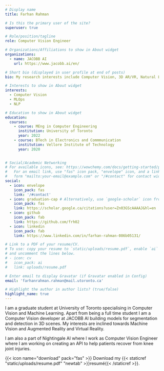 ```yaml
---
# Display name
title: Farhan Rahman

# Is this the primary user of the site?
superuser: true

# Role/position/tagline
role: Computer Vision Engineer

# Organizations/Affiliations to show in About widget
organizations:
  - name: JACOBB AI
    url: https://www.jacobb.ai/en/

# Short bio (displayed in user profile at end of posts)
bio: My research interests include Computer Vision, 3D AR/VR, Natural Language Processing, Machine Learning Operations

# Interests to show in About widget
interests:
  - Computer Vision 
  - MLOps
  - NLP

# Education to show in About widget
education:
  courses:
    - course: MEng in Computer Engineering
      institution: University of Toronto
      year: 2022
    - course: BTech in Electronics and Commmunication
      institution: Vellore Institute of Technology
      year: 2020
    

# Social/Academic Networking
# For available icons, see: https://wowchemy.com/docs/getting-started/page-builder/#icons
#   For an email link, use "fas" icon pack, "envelope" icon, and a link in the
#   form "mailto:your-email@example.com" or "/#contact" for contact widget.
social:
  - icon: envelope
    icon_pack: fas
    link: '/#contact'
  - icon: graduation-cap # Alternatively, use `google-scholar` icon from `ai` icon pack
    icon_pack: fas
    link: https://scholar.google.ca/citations?user=Zn03GScAAAAJ&hl=en
  - icon: github
    icon_pack: fab
    link: https://github.com/frh02
  - icon: linkedin
    icon_pack: fab
    link: https://www.linkedin.com/in/farhan-rahman-086b05131/

# Link to a PDF of your resume/CV.
# To use: copy your resume to `static/uploads/resume.pdf`, enable `ai` icons in `params.toml`,
# and uncomment the lines below.
# - icon: cv
#   icon_pack: ai
#   link: uploads/resume.pdf

# Enter email to display Gravatar (if Gravatar enabled in Config)
email: 'farhanrahman.rahman@mail.utoronto.ca'

# Highlight the author in author lists? (true/false)
highlight_name: true
---
```


I am a graduate student at University of Toronto specialising in Computer Vision and Machine Learning. Apart from being a full time student I am a Computer Vision developer at JACOBB AI building models for segmentation and detection in 3D scenes. My interests are inclined towards Machine Vision and Augmented Reality and Virtual Reality. 

I am also a part of Nightingale AI where I work as Computer Vision Engineer where I am working on creating an API to help patients recover from knee joint injuries.

{{< icon name="download" pack="fas" >}} Download my {{< staticref "static/uploads/resume.pdf" "newtab" >}}resumé{{< /staticref >}}.
